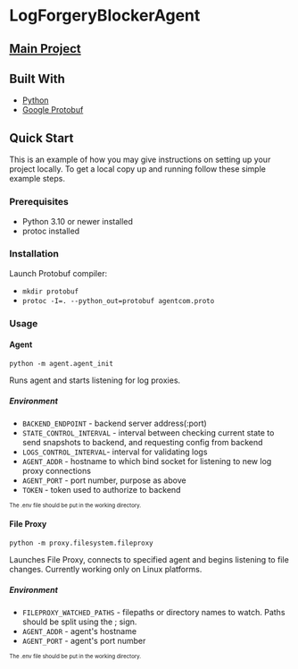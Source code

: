 # LogForgeryBlockerAgent

## [Main Project](https://github.com/LogForgeryBlocker/LogForgeryBlocker)

## Built With

- [Python](https://www.python.org/)
- [Google Protobuf](https://developers.google.com/protocol-buffers)

## Quick Start

This is an example of how you may give instructions on setting up your project locally.
To get a local copy up and running follow these simple example steps.

### Prerequisites

- Python 3.10 or newer installed
- protoc installed

### Installation

Launch Protobuf compiler:

- `mkdir protobuf`
- `protoc -I=. --python_out=protobuf agentcom.proto`

### Usage

#### Agent

`python -m agent.agent_init`

Runs agent and starts listening for log proxies.

##### Environment

- `BACKEND_ENDPOINT` - backend server address(:port)
- `STATE_CONTROL_INTERVAL` - interval between checking current state to send snapshots to backend, and requesting config from backend
- `LOGS_CONTROL_INTERVAL`- interval for validating logs
- `AGENT_ADDR` - hostname to which bind socket for listening to new log proxy connections
- `AGENT_PORT` - port number, purpose as above
- `TOKEN` - token used to authorize to backend

<sub><sup>The .env file should be put in the working directory.</sup></sub>

#### File Proxy

`python -m proxy.filesystem.fileproxy`

Launches File Proxy, connects to specified agent and begins listening to file changes.
Currently working only on Linux platforms.

##### Environment

- `FILEPROXY_WATCHED_PATHS` - filepaths or directory names to watch. Paths should be split using the ; sign.
- `AGENT_ADDR` - agent's hostname
- `AGENT_PORT` - agent's port number

<sub><sup>The .env file should be put in the working directory.</sup></sub>